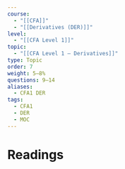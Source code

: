 ```yaml
---
course:
  - "[[CFA]]"
  - "[[Derivatives (DER)]]"
level:
  - "[[CFA Level 1]]"
topic:
  - "[[CFA Level 1 — Derivatives]]"
type: Topic
order: 7
weight: 5–8%
questions: 9–14
aliases:
  - CFA1 DER
tags:
  - CFA1
  - DER
  - MOC
---
```

# Readings
